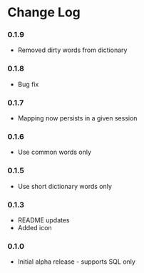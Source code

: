 # Change Log


### 0.1.9
- Removed dirty words from dictionary

### 0.1.8
- Bug fix

### 0.1.7
- Mapping now persists in a given session

### 0.1.6
- Use common words only

### 0.1.5
- Use short dictionary words only

### 0.1.3
- README updates
- Added icon

### 0.1.0
- Initial alpha release - supports SQL only

